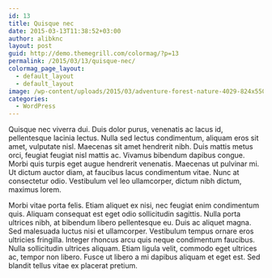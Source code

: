 ```yaml
---
id: 13
title: Quisque nec
date: 2015-03-13T11:38:52+03:00
author: alibknc
layout: post
guid: http://demo.themegrill.com/colormag/?p=13
permalink: /2015/03/13/quisque-nec/
colormag_page_layout:
  - default_layout
  - default_layout
image: /wp-content/uploads/2015/03/adventure-forest-nature-4029-824x550-1.jpeg
categories:
  - WordPress
---
```

Quisque nec viverra dui. Duis dolor purus, venenatis ac lacus id, pellentesque lacinia lectus. Nulla sed lectus condimentum, aliquam eros sit amet, vulputate nisl. Maecenas sit amet hendrerit nibh. Duis mattis metus orci, feugiat feugiat nisl mattis ac. Vivamus bibendum dapibus congue. Morbi quis turpis eget augue hendrerit venenatis. Maecenas ut pulvinar mi. Ut dictum auctor diam, at faucibus lacus condimentum vitae. Nunc at consectetur odio. Vestibulum vel leo ullamcorper, dictum nibh dictum, maximus lorem.

Morbi vitae porta felis. Etiam aliquet ex nisi, nec feugiat enim condimentum quis. Aliquam consequat est eget odio sollicitudin sagittis. Nulla porta ultrices nibh, at bibendum libero pellentesque eu. Duis ac aliquet magna. Sed malesuada luctus nisi et ullamcorper. Vestibulum tempus ornare eros ultricies fringilla. Integer rhoncus arcu quis neque condimentum faucibus. Nulla sollicitudin ultrices aliquam. Etiam ligula velit, commodo eget ultrices ac, tempor non libero. Fusce ut libero a mi dapibus aliquam et eget est. Sed blandit tellus vitae ex placerat pretium.